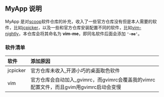 ## MyApp 说明
MyApp 是对[scoop](https://github.com/lukesampson/scoop)软件仓库的补充，收入了一些官方仓库没有但是本人需要的软件，比如[jcpicker](https://annystudio.com/software/colorpicker/)，以及一些和官方仓库安装配置不同的软件，比如[vim-nightly](https://github.com/ScoopInstaller/Main/blob/master/bucket/vim-nightly.json)，本仓库会将其命名为 **vim-me**，即同名软件后面会添加 **`'-me'`**。

### 软件清单

软件        |添加原因
:-----------|:---------------------------------
jcpicker    |官方仓库未收入,开源小巧的桌面取色软件
vim         |官方仓库会自动加入_gvimrc，而gvimrc会覆盖我的vimrc配置文件，而且gvim用gvimrc启动会变慢

